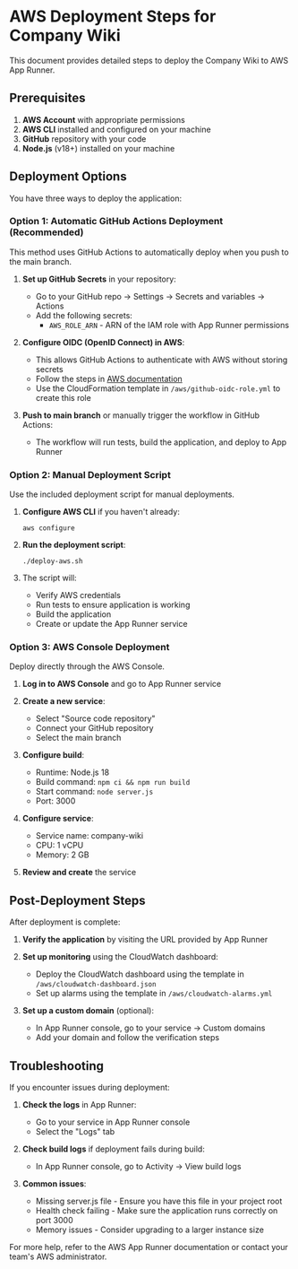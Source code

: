 # AWS Deployment Steps for Company Wiki

This document provides detailed steps to deploy the Company Wiki to AWS App Runner.

## Prerequisites

1. **AWS Account** with appropriate permissions
2. **AWS CLI** installed and configured on your machine
3. **GitHub** repository with your code
4. **Node.js** (v18+) installed on your machine

## Deployment Options

You have three ways to deploy the application:

### Option 1: Automatic GitHub Actions Deployment (Recommended)

This method uses GitHub Actions to automatically deploy when you push to the main branch.

1. **Set up GitHub Secrets** in your repository:
   - Go to your GitHub repo → Settings → Secrets and variables → Actions
   - Add the following secrets:
     - `AWS_ROLE_ARN` - ARN of the IAM role with App Runner permissions

2. **Configure OIDC (OpenID Connect) in AWS**:
   - This allows GitHub Actions to authenticate with AWS without storing secrets
   - Follow the steps in [AWS documentation](https://docs.aws.amazon.com/IAM/latest/UserGuide/id_roles_create_for-idp_oidc.html)
   - Use the CloudFormation template in `/aws/github-oidc-role.yml` to create this role

3. **Push to main branch** or manually trigger the workflow in GitHub Actions:
   - The workflow will run tests, build the application, and deploy to App Runner

### Option 2: Manual Deployment Script

Use the included deployment script for manual deployments.

1. **Configure AWS CLI** if you haven't already:
   ```
   aws configure
   ```

2. **Run the deployment script**:
   ```
   ./deploy-aws.sh
   ```

3. The script will:
   - Verify AWS credentials
   - Run tests to ensure application is working
   - Build the application
   - Create or update the App Runner service

### Option 3: AWS Console Deployment

Deploy directly through the AWS Console.

1. **Log in to AWS Console** and go to App Runner service

2. **Create a new service**:
   - Select "Source code repository"
   - Connect your GitHub repository
   - Select the main branch

3. **Configure build**:
   - Runtime: Node.js 18
   - Build command: `npm ci && npm run build`
   - Start command: `node server.js`
   - Port: 3000

4. **Configure service**:
   - Service name: company-wiki
   - CPU: 1 vCPU
   - Memory: 2 GB

5. **Review and create** the service

## Post-Deployment Steps

After deployment is complete:

1. **Verify the application** by visiting the URL provided by App Runner

2. **Set up monitoring** using the CloudWatch dashboard:
   - Deploy the CloudWatch dashboard using the template in `/aws/cloudwatch-dashboard.json`
   - Set up alarms using the template in `/aws/cloudwatch-alarms.yml`

3. **Set up a custom domain** (optional):
   - In App Runner console, go to your service → Custom domains
   - Add your domain and follow the verification steps

## Troubleshooting

If you encounter issues during deployment:

1. **Check the logs** in App Runner:
   - Go to your service in App Runner console
   - Select the "Logs" tab

2. **Check build logs** if deployment fails during build:
   - In App Runner console, go to Activity → View build logs

3. **Common issues**:
   - Missing server.js file - Ensure you have this file in your project root
   - Health check failing - Make sure the application runs correctly on port 3000
   - Memory issues - Consider upgrading to a larger instance size

For more help, refer to the AWS App Runner documentation or contact your team's AWS administrator.